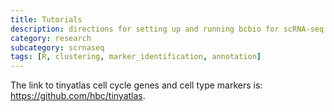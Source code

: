 ```yaml
---
title: Tutorials
description: directions for setting up and running bcbio for scRNA-seq
category: research
subcategory: scrnaseq
tags: [R, clustering, marker_identification, annotation]
---
```


The link to tinyatlas cell cycle genes and cell type markers is: https://github.com/hbc/tinyatlas.
